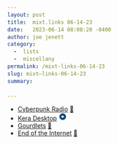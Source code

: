```yaml
---
layout: post
title:  mixt.links 06-14-23
date:   2023-06-14 08:08:20 -0400
author: joe jenett
category:
  -  lists
  -  miscellany
permalink: /mixt-links-06-14-23
slug: mixt–links-06-14-23
summary: 

---
```

<ul class="linkylove">
	<li><a title="24/7 Live Streaming" href="https://rekt.network/">Cyberpunk Radio</a> <a href="https://pinboard.in/u:seren">📌</a></li>
	<li><a title="An easy, pleasant, speedy, and exciting way to use your favorite OS. " href="https://desktop.kerahq.com/">Kera Desktop</a> <a class="normaltext" title="source" href="https://news.ycombinator.com/user?id=mutlucany"><img src="/images/left-arrow.png" alt="" width="18"></a></li>
	<li><a title="by aunty games" href="https://aunty-games.itch.io/gourdlets">Gourdlets</a> <a href="https://pinboard.in/u:roger">📌</a></li>
	<li><a title="There's nothing more to see, no more links to visit. You've done it all." href="https://hmpg.net/">End of the Internet</a> <a href="https://pinboard.in/u:cogdog">📌</a></li>
</ul>

<a style="display:none;" href="https://brid.gy/publish/mastodon"><small>(cross-posted to mastodon)</small></a>